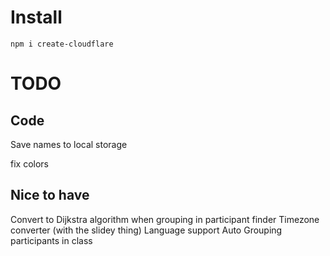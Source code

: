 # Install

```shell
npm i create-cloudflare
```

# TODO

## Code

Save names to local storage

fix colors

## Nice to have

Convert to Dijkstra algorithm when grouping in participant finder
Timezone converter (with the slidey thing)
Language support
Auto Grouping participants in class
